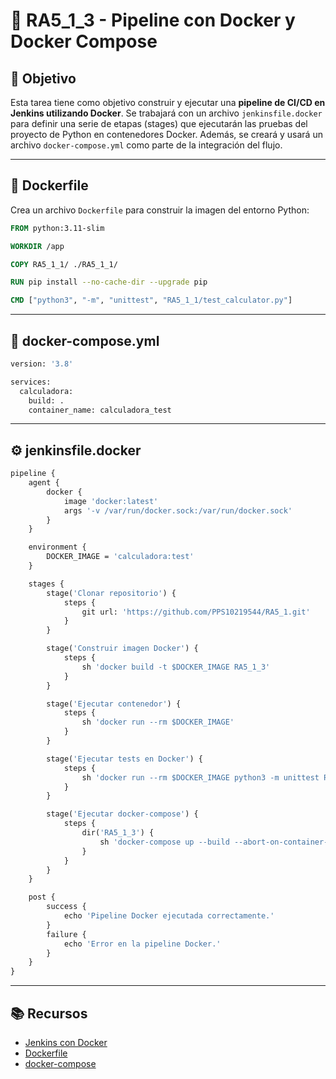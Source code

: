 # 🧩 RA5_1_3 - Pipeline con Docker y Docker Compose

## 🎯 Objetivo

Esta tarea tiene como objetivo construir y ejecutar una **pipeline de CI/CD en Jenkins utilizando Docker**. Se trabajará con un archivo `jenkinsfile.docker` para definir una serie de etapas (stages) que ejecutarán las pruebas del proyecto de Python en contenedores Docker. Además, se creará y usará un archivo `docker-compose.yml` como parte de la integración del flujo.

---

## 🐳 Dockerfile

Crea un archivo `Dockerfile` para construir la imagen del entorno Python:

```dockerfile
FROM python:3.11-slim

WORKDIR /app

COPY RA5_1_1/ ./RA5_1_1/

RUN pip install --no-cache-dir --upgrade pip

CMD ["python3", "-m", "unittest", "RA5_1_1/test_calculator.py"]
```

---

## 🐳 docker-compose.yml

```dockerfile
version: '3.8'

services:
  calculadora:
    build: .
    container_name: calculadora_test
```

---

## ⚙️ jenkinsfile.docker

```dockerfile
pipeline {
    agent {
        docker {
            image 'docker:latest'
            args '-v /var/run/docker.sock:/var/run/docker.sock'
        }
    }

    environment {
        DOCKER_IMAGE = 'calculadora:test'
    }

    stages {
        stage('Clonar repositorio') {
            steps {
                git url: 'https://github.com/PPS10219544/RA5_1.git'
            }
        }

        stage('Construir imagen Docker') {
            steps {
                sh 'docker build -t $DOCKER_IMAGE RA5_1_3'
            }
        }

        stage('Ejecutar contenedor') {
            steps {
                sh 'docker run --rm $DOCKER_IMAGE'
            }
        }

        stage('Ejecutar tests en Docker') {
            steps {
                sh 'docker run --rm $DOCKER_IMAGE python3 -m unittest RA5_1_1/test_calculator.py'
            }
        }

        stage('Ejecutar docker-compose') {
            steps {
                dir('RA5_1_3') {
                    sh 'docker-compose up --build --abort-on-container-exit'
                }
            }
        }
    }

    post {
        success {
            echo 'Pipeline Docker ejecutada correctamente.'
        }
        failure {
            echo 'Error en la pipeline Docker.'
        }
    }
}
```

--- 

## 📚 Recursos

- [Jenkins con Docker](https://www.jenkins.io/doc/book/pipeline/docker/)
- [Dockerfile](https://docs.docker.com/engine/reference/builder/)
- [docker-compose](https://docs.docker.com/compose/)
